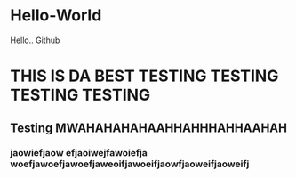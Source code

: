 # Hello-World
Hello.. Github
# THIS IS DA BEST TESTING TESTING TESTING TESTING
## Testing MWAHAHAHAHAAHHAHHHAHHAAHAH
### jaowiefjaow efjaoiwejfawoiefja woefjawoefjawoefjaweoifjawoeifjaowfjaoweifjaoweifj
